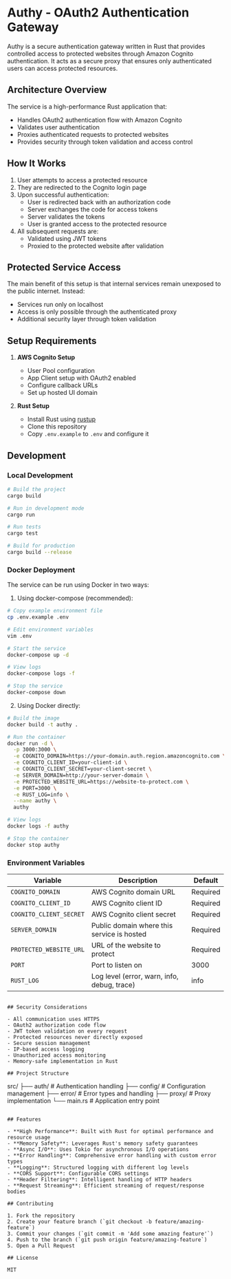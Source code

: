 # Authy - OAuth2 Authentication Gateway

Authy is a secure authentication gateway written in Rust that provides controlled access to protected websites through Amazon Cognito authentication. It acts as a secure proxy that ensures only authenticated users can access protected resources.

## Architecture Overview

The service is a high-performance Rust application that:
- Handles OAuth2 authentication flow with Amazon Cognito
- Validates user authentication
- Proxies authenticated requests to protected websites
- Provides security through token validation and access control

## How It Works

1. User attempts to access a protected resource
2. They are redirected to the Cognito login page
3. Upon successful authentication:
    - User is redirected back with an authorization code
    - Server exchanges the code for access tokens
    - Server validates the tokens
    - User is granted access to the protected resource
4. All subsequent requests are:
    - Validated using JWT tokens
    - Proxied to the protected website after validation

## Protected Service Access

The main benefit of this setup is that internal services remain unexposed to the public internet. Instead:
- Services run only on localhost
- Access is only possible through the authenticated proxy
- Additional security layer through token validation

## Setup Requirements

1. **AWS Cognito Setup**
    - User Pool configuration
    - App Client setup with OAuth2 enabled
    - Configure callback URLs
    - Set up hosted UI domain

2. **Rust Setup**
    - Install Rust using [rustup](https://rustup.rs/)
    - Clone this repository
    - Copy `.env.example` to `.env` and configure it

## Development

### Local Development

```bash
# Build the project
cargo build

# Run in development mode
cargo run

# Run tests
cargo test

# Build for production
cargo build --release
```

### Docker Deployment

The service can be run using Docker in two ways:

1. Using docker-compose (recommended):
```bash
# Copy example environment file
cp .env.example .env

# Edit environment variables
vim .env

# Start the service
docker-compose up -d

# View logs
docker-compose logs -f

# Stop the service
docker-compose down
```

2. Using Docker directly:
```bash
# Build the image
docker build -t authy .

# Run the container
docker run -d \
  -p 3000:3000 \
  -e COGNITO_DOMAIN=https://your-domain.auth.region.amazoncognito.com \
  -e COGNITO_CLIENT_ID=your-client-id \
  -e COGNITO_CLIENT_SECRET=your-client-secret \
  -e SERVER_DOMAIN=http://your-server-domain \
  -e PROTECTED_WEBSITE_URL=https://website-to-protect.com \
  -e PORT=3000 \
  -e RUST_LOG=info \
  --name authy \
  authy

# View logs
docker logs -f authy

# Stop the container
docker stop authy
```

### Environment Variables

| Variable | Description | Default |
|----------|-------------|---------|
| `COGNITO_DOMAIN` | AWS Cognito domain URL | Required |
| `COGNITO_CLIENT_ID` | AWS Cognito client ID | Required |
| `COGNITO_CLIENT_SECRET` | AWS Cognito client secret | Required |
| `SERVER_DOMAIN` | Public domain where this service is hosted | Required |
| `PROTECTED_WEBSITE_URL` | URL of the website to protect | Required |
| `PORT` | Port to listen on | 3000 |
| `RUST_LOG` | Log level (error, warn, info, debug, trace) | info |
```

## Security Considerations

- All communication uses HTTPS
- OAuth2 authorization code flow
- JWT token validation on every request
- Protected resources never directly exposed
- Secure session management
- IP-based access logging
- Unauthorized access monitoring
- Memory-safe implementation in Rust

## Project Structure

```
src/
├── auth/       # Authentication handling
├── config/     # Configuration management
├── error/      # Error types and handling
├── proxy/      # Proxy implementation
└── main.rs     # Application entry point
```

## Features

- **High Performance**: Built with Rust for optimal performance and resource usage
- **Memory Safety**: Leverages Rust's memory safety guarantees
- **Async I/O**: Uses Tokio for asynchronous I/O operations
- **Error Handling**: Comprehensive error handling with custom error types
- **Logging**: Structured logging with different log levels
- **CORS Support**: Configurable CORS settings
- **Header Filtering**: Intelligent handling of HTTP headers
- **Request Streaming**: Efficient streaming of request/response bodies

## Contributing

1. Fork the repository
2. Create your feature branch (`git checkout -b feature/amazing-feature`)
3. Commit your changes (`git commit -m 'Add some amazing feature'`)
4. Push to the branch (`git push origin feature/amazing-feature`)
5. Open a Pull Request

## License

MIT
